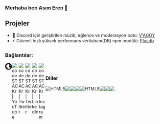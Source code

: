 ### Merhaba ben Asım Eren 👋

## Projeler 

- 🤖 Discord için geliştirilen müzik, eğlence ve moderasyon botu: [V'AGGY](https://www.vaggybot.com)
- ⚡ Güvenli hızlı yüksek performans veritabanı(DB) npm modülü: [Plusdb](https://www.npmjs.com/package/plusdb) 

### Bağlantılar:

[<img align="left" alt="codeSTACKr.com" width="22px" src="https://raw.githubusercontent.com/iconic/open-iconic/master/svg/globe.svg" />](http://bot.vaveoffical.cf/)
[<img align="left" alt="codeSTACKr | YouTube" width="22px" src="https://cdn.jsdelivr.net/npm/simple-icons@v3/icons/youtube.svg" />](https://www.youtube.com/channel/UC6dInyf4tt6oLirKaBXzjSg?view_as=subscriber)
[<img align="left" alt="codeSTACKr | Twitter" width="22px" src="https://cdn.jsdelivr.net/npm/simple-icons@v3/icons/discord.svg" />](https://discord.gg/G6yesrn)
[<img align="left" alt="codeSTACKr | Twitter" width="22px" src="https://cdn.jsdelivr.net/npm/simple-icons@v3/icons/steam.svg" />](https://steamcommunity.com/profiles/76561198388523389/)
[<img align="left" alt="codeSTACKr | LinkedIn" width="22px" src="https://cdn.jsdelivr.net/npm/simple-icons@v3/icons/spotify.svg" />](https://open.spotify.com/user/vnr9ac7dgkns0f5g16w1h1hvj)
[<img align="left" alt="codeSTACKr | Instagram" width="22px" src="https://cdn.jsdelivr.net/npm/simple-icons@v3/icons/instagram.svg" />](https://www.instagram.com/erenn.gzl/)

<br />

### Diller 

<img align="left" alt="HTML5" src="https://camo.githubusercontent.com/6fdd258c534e863dd5f26964989d30e77346d31a659e1716460ee9fdbf9b0515/68747470733a2f2f696d672e736869656c64732e696f2f62616467652f2d48544d4c352d2532334534344432373f7374796c653d666c6174266c6f676f3d68746d6c35266c6f676f436f6c6f723d666666666666" />
<img align="left" src="https://camo.githubusercontent.com/0a2a5dba3d392adf204c8678a1af2b93dbb0781fe7f2a8daaee5214d7807d7f8/68747470733a2f2f696d672e736869656c64732e696f2f62616467652f2d435353332d2532333135373242363f7374796c653d666c6174266c6f676f3d63737333" />
<img align="left" src="https://camo.githubusercontent.com/0e79dbb67b78596d52219db576f20a8448aa4b6986a4160b5882df22b29e4e4e/68747470733a2f2f696d672e736869656c64732e696f2f62616467652f2d4a6176615363726970742d2532334637444631433f7374796c653d666c6174266c6f676f3d6a617661736372697074266c6f676f436f6c6f723d303030303030266c6162656c436f6c6f723d25323346374446314326636f6c6f723d253233463744463143" />
<img align="left" src="https://camo.githubusercontent.com/d09266f30e913601deae9a4a33904550834cec261854fdac156229a1455864ea/68747470733a2f2f696d672e736869656c64732e696f2f62616467652f2d4e6f64656a732d3333393933333f7374796c653d666c6174266c6f676f3d4e6f64652e6a73266c6f676f436f6c6f723d666666666666" />
<img align="left" alt="HTML5" src="https://camo.githubusercontent.com/da6dd3fa129f947b4ff7677d0a975ffe769e7fc873c17e6eb2d6331d753637d3/68747470733a2f2f696d672e736869656c64732e696f2f62616467652f747970657363726970742532302d2532333030374143432e7376673f267374796c653d666c6174266c6f676f3d74797065736372697074266c6f676f436f6c6f723d7768697465" />
<img align="left" src="https://camo.githubusercontent.com/91ed35fe1dab368febccdc887439a0e8f6ea277705fd9f2b39d5b710c644eabe/68747470733a2f2f696d672e736869656c64732e696f2f62616467652f4d6f6e676f44422d2532333465613934622e7376673f267374796c653d666c6174266c6f676f3d6d6f6e676f6462266c6f676f436f6c6f723d7768697465" />
<img align="left" src="https://camo.githubusercontent.com/a121f392f3f65c44171c888f813140fcd13bd9c25a6b3c937c365b67bd40a226/68747470733a2f2f696d672e736869656c64732e696f2f62616467652f657870726573732e6a732532302d2532333430346435392e7376673f267374796c653d666c6174" />
<img align="left" src="https://camo.githubusercontent.com/6544cf54d18095f76050d75c82e01877ff0c2ab70b2bdcac65af0efd7b31a52e/68747470733a2f2f696d672e736869656c64732e696f2f62616467652f2d6e706d2d4342333833373f7374796c653d666c6174266c6f676f3d6e706d" />
